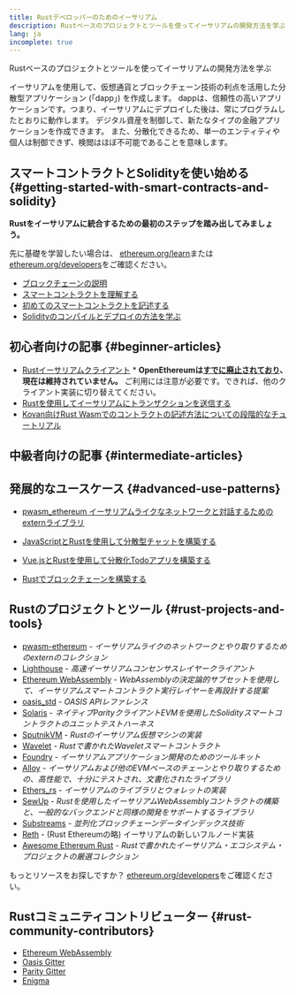 ```yaml
---
title: Rustデベロッパーのためのイーサリアム
description: Rustベースのプロジェクトとツールを使ってイーサリアムの開発方法を学ぶ
lang: ja
incomplete: true
---
```


<FeaturedText>Rustベースのプロジェクトとツールを使ってイーサリアムの開発方法を学ぶ</FeaturedText>

イーサリアムを使用して、仮想通貨とブロックチェーン技術の利点を活用した分散型アプリケーション (「dapp」) を作成します。 dappは、信頼性の高いアプリケーションです。つまり、イーサリアムにデプロイした後は、常にプログラムしたとおりに動作します。 デジタル資産を制御して、新たなタイプの金融アプリケーションを作成できます。 また、分散化できるため、単一のエンティティや個人は制御できず、検閲はほぼ不可能であることを意味します。

## スマートコントラクトとSolidityを使い始める {#getting-started-with-smart-contracts-and-solidity}

**Rustをイーサリアムに統合するための最初のステップを踏み出してみましょう。**

先に基礎を学習したい場合は、 [ethereum.org/learn](/learn/)または[ethereum.org/developers](/developers/)をご確認ください。

- [ブロックチェーンの説明](https://kauri.io/article/d55684513211466da7f8cc03987607d5/blockchain-explained)
- [スマートコントラクトを理解する](https://kauri.io/article/e4f66c6079e74a4a9b532148d3158188/ethereum-101-part-5-the-smart-contract)
- [初めてのスマートコントラクトを記述する](https://kauri.io/article/124b7db1d0cf4f47b414f8b13c9d66e2/remix-ide-your-first-smart-contract)
- [Solidityのコンパイルとデプロイの方法を学ぶ](https://kauri.io/article/973c5f54c4434bb1b0160cff8c695369/understanding-smart-contract-compilation-and-deployment)

## 初心者向けの記事 {#beginner-articles}

- [Rustイーサリアムクライアント](https://openethereum.github.io/) \* **OpenEthereumは[すでに廃止されており](https://medium.com/openethereum/gnosis-joins-erigon-formerly-turbo-geth-to-release-next-gen-ethereum-client-c6708dd06dd)、現在は維持されていません。** ご利用には注意が必要です。できれば、他のクライアント実装に切り替えてください。
- [Rustを使用してイーサリアムにトランザクションを送信する](https://kauri.io/#collections/A%20Hackathon%20Survival%20Guide/sending-ethereum-transactions-with-rust/)
- [Kovan向けRust Wasmでのコントラクトの記述方法についての段階的なチュートリアル](https://github.com/paritytech/pwasm-tutorial)

## 中級者向けの記事 {#intermediate-articles}

## 発展的なユースケース {#advanced-use-patterns}

- [pwasm_ethereum イーサリアムライクなネットワークと対話するためのexternライブラリ](https://github.com/openethereum/pwasm-ethereum)
- [JavaScriptとRustを使用して分散型チャットを構築する](https://medium.com/perlin-network/build-a-decentralized-chat-using-javascript-rust-webassembly-c775f8484b52)
- [Vue.jsとRustを使用して分散化Todoアプリを構築する](https://medium.com/@jjmace01/build-a-decentralized-todo-app-using-vue-js-rust-webassembly-5381a1895beb)

- [Rustでブロックチェーンを構築する](https://blog.logrocket.com/how-to-build-a-blockchain-in-rust/)

## Rustのプロジェクトとツール {#rust-projects-and-tools}

- [pwasm-ethereum](https://github.com/paritytech/pwasm-ethereum) - _イーサリアムライクのネットワークとやり取りするためのexternのコレクション_
- [Lighthouse](https://github.com/sigp/lighthouse) - _高速イーサリアムコンセンサスレイヤークライアント_
- [Ethereum WebAssembly](https://ewasm.readthedocs.io/en/mkdocs/) - _WebAssemblyの決定論的サブセットを使用して、イーサリアムスマートコントラクト実行レイヤーを再設計する提案_
- [oasis_std](https://docs.rs/oasis-std/latest/oasis_std/index.html) - _OASIS APIレファレンス_
- [Solaris](https://github.com/paritytech/sol-rs) - _ネイティブParityクライアントEVMを使用したSolidityスマートコントラクトのユニットテストハーネス_
- [SputnikVM](https://github.com/rust-blockchain/evm) - _Rustのイーサリアム仮想マシンの実装_
- [Wavelet](https://wavelet.perlin.net/docs/smart-contracts) - _Rustで書かれたWaveletスマートコントラクト_
- [Foundry](https://github.com/foundry-rs/foundry) - _イーサリアムアプリケーション開発のためのツールキット_
- [Alloy](https://alloy.rs) - _イーサリアムおよび他のEVMベースのチェーンとやり取りするための、高性能で、十分にテストされ、文書化されたライブラリ_
- [Ethers_rs](https://github.com/gakonst/ethers-rs) - _イーサリアムのライブラリとウォレットの実装_
- [SewUp](https://github.com/second-state/SewUp) - _Rustを使用したイーサリアムWebAssemblyコントラクトの構築と、一般的なバックエンドと同様の開発をサポートするライブラリ_
- [Substreams](https://github.com/streamingfast/substreams) - _並列化ブロックチェーンデータインデックス技術_
- [Reth](https://github.com/paradigmxyz/reth) - (Rust Ethereumの略) イーサリアムの新しいフルノード実装
- [Awesome Ethereum Rust](https://github.com/Vid201/awesome-ethereum-rust) - _Rustで書かれたイーサリアム・エコシステム・プロジェクトの厳選コレクション_

もっとリソースをお探しですか？ [ethereum.org/developers](/developers/)をご確認ください。

## Rustコミュニティコントリビューター {#rust-community-contributors}

- [Ethereum WebAssembly](https://gitter.im/ewasm/Lobby)
- [Oasis Gitter](https://gitter.im/Oasis-official/Lobby)
- [Parity Gitter](https://gitter.im/paritytech/parity)
- [Enigma](https://discord.gg/SJK32GY)
